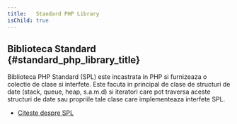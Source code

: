 ```yaml
---
title:   Standard PHP Library
isChild: true
---
```


## Biblioteca Standard {#standard_php_library_title}

Biblioteca PHP Standard (SPL) este incastrata in PHP si furnizeaza o colectie de clase si interfete. Este facuta in principal
de clase de structuri de date (stack, queue, heap, s.a.m.d) si iteratori care pot traversa aceste structuri de date sau propriile tale
clase care implementeaza interfete SPL.

* [Citeste despre SPL][spl]

[spl]: http://php.net/manual/ro/book.spl.php
